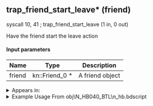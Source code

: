 ## trap_friend_start_leave* (friend)

syscall 10, 41 ; trap_friend_start_leave (1 in, 0 out)

Have the friend start the leave action

#### Input parameters
| Name | Type | Description
|------|------|------------
| friend   | kn::Friend_0 *   | A friend object




<details>
	<summary>Appears in:</summary>
| filename | Entity (obj)
|----------|-------------
| obj\N_HB040_BTL\n_hb.bdscript       | ((N) Stitch (BTL) (HB))          
| obj\P_AL010\p_al.bdscript       | ((P) Genie)          
| obj\P_EX330\p_ex.bdscript       | ((P) Peter Pan)          
| obj\P_EX350\p_ex.bdscript       | ((P) Chicken Little)          

</details>

<details>
	<summary>Example Usage From obj\N_HB040_BTL\n_hb.bdscript</summary>
L3514:
 popToSp 0
 pushFromFSp 0
 syscall 10, 41 ; trap_friend_start_leave (1 in, 0 out)
 pushImm 0
 popToSpVal 16
 ret
</details>

